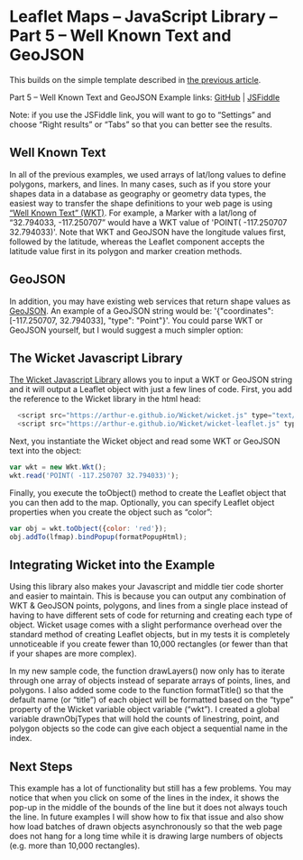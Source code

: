 # Leaflet Maps – JavaScript Library – Part 5 – Well Known Text and GeoJSON
This builds on the simple template described in [the previous article](https://github.com/MattGingery/LeafletExamples/blob/master/Article_Part4.md).

Part 5 – Well Known Text and GeoJSON Example links:  [GitHub](https://github.com/MattGingery/LeafletExamples/blob/master/Leaflet_part5_wkt.htm) | [JSFiddle](https://jsfiddle.net/mgingery/m4we37od/)

Note: if you use the JSFiddle link, you will want to go to “Settings” and choose “Right results” or “Tabs” so that you can better see the results.
## Well Known Text
In all of the previous examples, we used arrays of lat/long values to define polygons, markers, and lines.  In many cases, such as if you store your shapes data in a database as geography or geometry data types, the easiest way to transfer the shape definitions to your web page is using [“Well Known Text” (WKT)](https://en.wikipedia.org/wiki/Well-known_text#Geometric_objects).  For example, a Marker with a lat/long of “32.794033, -117.250707” would have a WKT value of 'POINT( -117.250707 32.794033)'.  Note that WKT and GeoJSON have the longitude values first, followed by the latitude, whereas the Leaflet component accepts the latitude value first in its polygon and marker creation methods.
## GeoJSON
In addition, you may have existing web services that return shape values as [GeoJSON](http://geojson.org/).  An example of a GeoJSON string would be:  '{"coordinates": [-117.250707, 32.794033], "type": "Point"}'.  You could parse WKT or GeoJSON yourself, but I would suggest a much simpler option:
## The Wicket Javascript Library
[The Wicket Javascript Library](https://arthur-e.github.io/Wicket/) allows you to input a WKT or GeoJSON string and it will output a Leaflet object with just a few lines of code.  First, you add the reference to the Wicket library in the html head:
```javascript
  <script src="https://arthur-e.github.io/Wicket/wicket.js" type="text/javascript"></script>
  <script src="https://arthur-e.github.io/Wicket/wicket-leaflet.js" type="text/javascript"></script>  
```
Next, you instantiate the Wicket object and read some WKT or GeoJSON text into the object:
```javascript
var wkt = new Wkt.Wkt();
wkt.read('POINT( -117.250707 32.794033)');

```
Finally, you execute the toObject() method to create the Leaflet object that you can then add to the map.  Optionally, you can specify Leaflet object properties when you create the object such as “color”:
```javascript
var obj = wkt.toObject({color: 'red'});    
obj.addTo(lfmap).bindPopup(formatPopupHtml);
```

## Integrating Wicket into the Example
Using this library also makes your Javascript and middle tier code shorter and easier to maintain.  This is because you can output any combination of WKT & GeoJSON points, polygons, and lines from a single place instead of having to have different sets of code for returning and creating each type of object.  Wicket usage comes with a slight performance overhead over the standard method of creating Leaflet objects, but in my tests it is completely unnoticeable if you create fewer than 10,000 rectangles (or fewer than that if your shapes are more complex).  

In my new sample code, the function drawLayers() now only has to iterate through one array of objects instead of separate arrays of points, lines, and polygons.  I also added some code to the function formatTitle() so that the default name (or “title”) of each object will be formatted based on the “type” property of the Wicket variable object variable (“wkt”).  I created a global variable drawnObjTypes that will hold the counts of linestring, point, and polygon objects so the code can give each object a sequential name in the index.
## Next Steps
This example has a lot of functionality but still has a few problems.  You may notice that when you click on some of the lines in the index, it shows the pop-up in the middle of the bounds of the line but it does not always touch the line.  In future examples I will show how to fix that issue and also show how load batches of drawn objects asynchronously so that the web page does not hang for a long time while it is drawing large numbers of objects (e.g. more than 10,000 rectangles).
